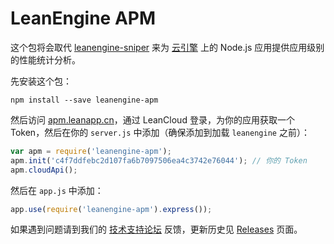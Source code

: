 # LeanEngine APM

这个包将会取代 [leanengine-sniper](https://github.com/leancloud/leanengine-sniper) 来为 [云引擎](https://leancloud.cn/docs/leanengine_overview.html) 上的 Node.js 应用提供应用级别的性能统计分析。

先安装这个包：

    npm install --save leanengine-apm

然后访问 [apm.leanapp.cn](https://apm.leanapp.cn)，通过 LeanCloud 登录，为你的应用获取一个 Token，然后在你的 `server.js` 中添加（确保添加到加载 `leanengine` 之前）：

```javascript
var apm = require('leanengine-apm');
apm.init('c4f7ddfebc2d107fa6b7097506ea4c3742e76044'); // 你的 Token
apm.cloudApi();
```

然后在 `app.js` 中添加：

```javascript
app.use(require('leanengine-apm').express());
```

如果遇到问题请到我们的 [技术支持论坛](https://forum.leancloud.cn/) 反馈，更新历史见 [Releases](https://github.com/leancloud/leanengine-nodejs-apm/releases/) 页面。
